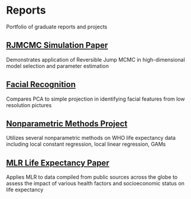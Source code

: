 # Reports
Portfolio of graduate reports and projects

## [RJMCMC Simulation Paper](https://github.com/elisesdixon/Reports/blob/main/RJMCMC%20Simulation%20Paper.pdf)
Demonstrates application of Reversible Jump MCMC in high-dimensional model selection and parameter estimation

## [Facial Recognition](https://github.com/elisesdixon/Reports/blob/main/Facial%20Recognition.pdf)
Compares PCA to simple projection in identifying facial features from low resolution pictures

## [Nonparametric Methods Project](https://github.com/elisesdixon/Reports/blob/main/Nonparametrics%20Group%20Project.pdf)
Utilizes several nonparametric methods on WHO life expectancy data including local constant regression, local linear regression, GAMs

## [MLR Life Expectancy Paper](https://github.com/elisesdixon/Reports/blob/main/MLR%20Life%20Expectancy.pdf)
Applies MLR to data compiled from public sources across the globe to assess the impact of various health factors and socioeconomic status on life expectancy
